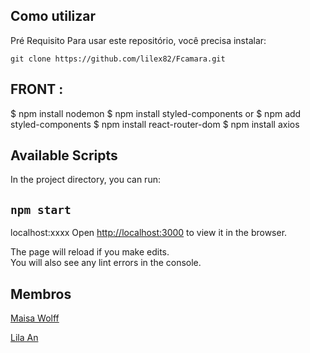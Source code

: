 ## Como utilizar
Pré Requisito
Para usar este repositório, você precisa instalar:

```
git clone https://github.com/lilex82/Fcamara.git
```

## FRONT :

$ npm install nodemon 
$ npm install styled-components 
 or 
$ npm add styled-components 
$ npm install react-router-dom
$ npm install axios


## Available Scripts

In the project directory, you can run:

## `npm start`

localhost:xxxx
Open [http://localhost:3000](http://localhost:3000) to view it in the browser.

The page will reload if you make edits.\
You will also see any lint errors in the console.

## Membros

<a href=“https://github.com/maisawr“>Maisa Wolff</a>

<a href=“https://github.com/lilex82“>Lila An</a>